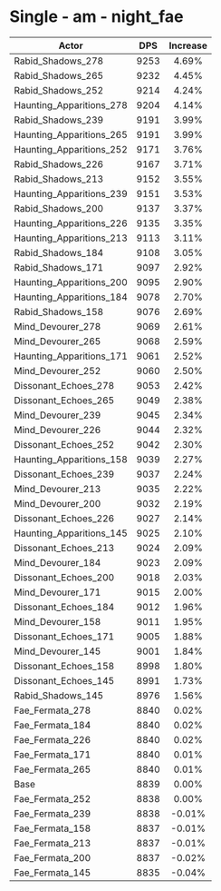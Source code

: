 # Single - am - night_fae
| Actor | DPS | Increase |
|---|:---:|:---:|
|Rabid_Shadows_278|9253|4.69%|
|Rabid_Shadows_265|9232|4.45%|
|Rabid_Shadows_252|9214|4.24%|
|Haunting_Apparitions_278|9204|4.14%|
|Rabid_Shadows_239|9191|3.99%|
|Haunting_Apparitions_265|9191|3.99%|
|Haunting_Apparitions_252|9171|3.76%|
|Rabid_Shadows_226|9167|3.71%|
|Rabid_Shadows_213|9152|3.55%|
|Haunting_Apparitions_239|9151|3.53%|
|Rabid_Shadows_200|9137|3.37%|
|Haunting_Apparitions_226|9135|3.35%|
|Haunting_Apparitions_213|9113|3.11%|
|Rabid_Shadows_184|9108|3.05%|
|Rabid_Shadows_171|9097|2.92%|
|Haunting_Apparitions_200|9095|2.90%|
|Haunting_Apparitions_184|9078|2.70%|
|Rabid_Shadows_158|9076|2.69%|
|Mind_Devourer_278|9069|2.61%|
|Mind_Devourer_265|9068|2.59%|
|Haunting_Apparitions_171|9061|2.52%|
|Mind_Devourer_252|9060|2.50%|
|Dissonant_Echoes_278|9053|2.42%|
|Dissonant_Echoes_265|9049|2.38%|
|Mind_Devourer_239|9045|2.34%|
|Mind_Devourer_226|9044|2.32%|
|Dissonant_Echoes_252|9042|2.30%|
|Haunting_Apparitions_158|9039|2.27%|
|Dissonant_Echoes_239|9037|2.24%|
|Mind_Devourer_213|9035|2.22%|
|Mind_Devourer_200|9032|2.19%|
|Dissonant_Echoes_226|9027|2.14%|
|Haunting_Apparitions_145|9025|2.10%|
|Dissonant_Echoes_213|9024|2.09%|
|Mind_Devourer_184|9023|2.09%|
|Dissonant_Echoes_200|9018|2.03%|
|Mind_Devourer_171|9015|2.00%|
|Dissonant_Echoes_184|9012|1.96%|
|Mind_Devourer_158|9011|1.95%|
|Dissonant_Echoes_171|9005|1.88%|
|Mind_Devourer_145|9001|1.84%|
|Dissonant_Echoes_158|8998|1.80%|
|Dissonant_Echoes_145|8991|1.73%|
|Rabid_Shadows_145|8976|1.56%|
|Fae_Fermata_278|8840|0.02%|
|Fae_Fermata_184|8840|0.02%|
|Fae_Fermata_226|8840|0.02%|
|Fae_Fermata_171|8840|0.01%|
|Fae_Fermata_265|8840|0.01%|
|Base|8839|0.00%|
|Fae_Fermata_252|8838|0.00%|
|Fae_Fermata_239|8838|-0.01%|
|Fae_Fermata_158|8837|-0.01%|
|Fae_Fermata_213|8837|-0.01%|
|Fae_Fermata_200|8837|-0.02%|
|Fae_Fermata_145|8835|-0.04%|
